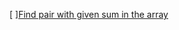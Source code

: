 [ ][Find pair with given sum in the array](http://www.techiedelight.com/find-pair-with-given-sum-array/)
